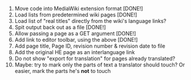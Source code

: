 1. Move code into MediaWiki extension format [DONE!]
2. Load lists from predetermined wiki pages [DONE!]
3. Load list of "real titles" directly from the wiki's language links?
4. Spit output back out as a file [DONE!]
5. Allow passing a page as a GET argument [DONE!]
6. Add link to editor toolbar, using the above [DONE!]
7. Add page title, Page ID, revision number & revision date to file
8. Add the original HE page as an interlanguage link
9. Do not show "export for translation" for pages already translated?
10. Maybe: try to mark only the parts of text a translator should touch? Or easier, mark the parts he's __not__ to touch

